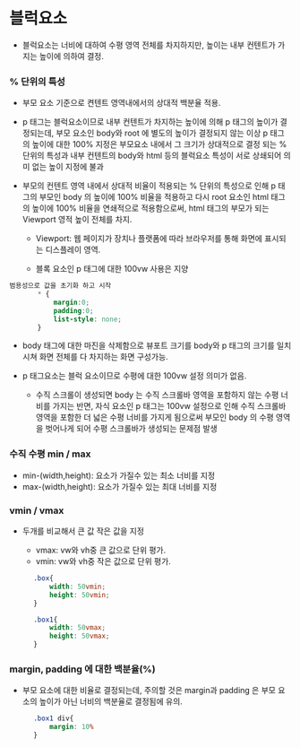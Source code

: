 # 블럭요소
- 블럭요소는 너비에 대하여 수평 영역 전체를 차지하지만, 높이는 내부 컨텐트가 가지는 높이에 의하여 결정.

### % 단위의 특성 
- 부모 요소 기준으로 켠텐트 영역내에서의 상대적 백분율 적용.

- p 태그는 블럭요소이므로 내부 컨텐트가 차지하는 높이에 의해 p 태그의 높이가 결정되는데, 부모 요소인 body와 root 에 별도의 높이가 결정되지
  않는 이상 p 태그의 높이에 대한 100% 지정은 부모요소 내에서 그 크기가 상대적으로 결정 되는 % 단위의 특성과 내부 컨텐트의 body와 html 등의
  블럭요소 특성이 서로 상쇄되어 의미 없는 높이 지정에 불과

- 부모의 컨텐트 영역 내에서 상대적 비율이 적용되는 % 단위의 특성으로 인해 p 태그의 부모인 body 의 높이에 100% 비율을 적용하고 다시 root 요소인
  html 태그의 높이에 100% 비율을 연쇄적으로 적용함으로써, html 태그의 부모가 되는 Viewport 영적 높이 전체를 차지.

  * Viewport: 웹 페이지가 장치나 플랫폼에 따라 브라우저를 통해 화면에 표시되는 디스플레이 영역.
 
  * 블록 요소인 p 태그에 대한 100vw 사용은 지양

 ```css
 범용성으로 값을 초기화 하고 시작
        * {
            margin:0;
            padding:0;
            list-style: none;
        }

```

- body 태그에 대한 마진을 삭제함으로 뷰포트 크기를 body와 p 태그의 크기를 일치시쳐 화면 전체를 다 차지하는 화면 구성가능.
- p 태그요소는 블럭 요소이므로 수평에 대한 100vw 설정 의미가 없음.

  * 수직 스크롤이 생성되면 body 는
    수직 스크롤바 영역을 포함하지 않는 수평 너비를 가지는 반면, 자식 요소인 p 태그는
    100vw 설정으로 인해 수직 스크롤바 영역을 포함한 더 넓은 수평 너비를 가지게 됨으로써
    부모인 body 의 수평 영역을 벗어나게 되어 수평 스크롤바가 생성되는 문제점 발생


### 수직 수평 min / max

- min-(width,height): 요소가 가질수 있는 최소 너비를 지정
- max-(width,height): 요소가 가질수 있는 최대 너비를 지정


### vmin / vmax
- 두개를 비교해서 큰 값 작은 값을 지정

  * vmax: vw와 vh중 큰 값으로 단위 평가.
  * vmin: vw와 vh중 작은 값으로 단위 평가.

```css
      .box{
          width: 50vmin;
          height: 50vmin;
      }

      .box1{
          width: 50vmax;
          height: 50vmax;
      }
```



### margin, padding 에 대한 백분율(%)

- 부모 요소에 대한 비율로 결정되는데, 주의할 것은 margin과 padding 은 부모 요소의 높이가 아닌 너비의
  백분율로 결정됨에 유의.
```css
      .box1 div{
          margin: 10%
      }
```

